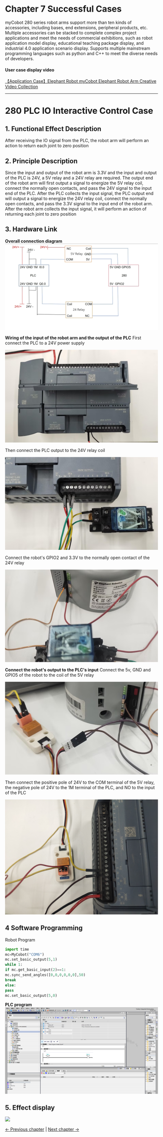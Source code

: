 # Chapter 7 Successful Cases

myCobot 280 series robot arms support more than ten kinds of accessories, including bases, end extensions, peripheral products, etc. Multiple accessories can be stacked to complete complex project applications and meet the needs of commercial exhibitions, such as robot application model display, educational teaching package display, and industrial 4.0 application scenario display. Supports multiple mainstream programming languages ​​such as python and C++ to meet the diverse needs of developers.

#### User case display video

[【Application Case】Elephant Robot myCobot Elephant Robot Arm Creative Video Collection](https://www.bilibili.com/video/BV1qq4y1z7xp/?share_source=copy_web&vd_source=3b38c7844f0bbcf4e0b1dbd1353459c9)

---
# 280 PLC IO Interactive Control Case
## 1. Functional Effect Description
After receiving the IO signal from the PLC, the robot arm will perform an action to return each joint to zero position

## 2. Principle Description
Since the input and output of the robot arm is 3.3V and the input and output of the PLC is 24V, a 5V relay and a 24V relay are required. The output end of the robot arm will first output a signal to energize the 5V relay coil, connect the normally open contacts, and pass the 24V signal to the input end of the PLC. After the PLC collects the input signal, the PLC output end will output a signal to energize the 24V relay coil, connect the normally open contacts, and pass the 3.3V signal to the input end of the robot arm. After the robot arm collects the input signal, it will perform an action of returning each joint to zero position

## 3. Hardware Link

**Overall connection diagram**
![](../../resource\3-FunctionsAndApplications\7.SuccessfulCase/PLC2.png)

**Wiring of the input of the robot arm and the output of the PLC** First connect the PLC to a 24V power supply

![](../../resource\3-FunctionsAndApplications\7.SuccessfulCase/PLC2.jpg)

Then connect the PLC output to the 24V relay coil

![](../../resource\3-FunctionsAndApplications\7.SuccessfulCase/PLC3.jpg)

Connect the robot's GPIO2 and 3.3V to the normally open contact of the 24V relay

![](../../resource\3-FunctionsAndApplications\7.SuccessfulCase/PLC4.jpg)

**Connect the robot's output to the PLC's input** Connect the 5v, GND and GPIO5 of the robot to the coil of the 5V relay

![](../../resource\3-FunctionsAndApplications\7.SuccessfulCase/PLC5.jpg)

Then connect the positive pole of 24V to the COM terminal of the 5V relay, the negative pole of 24V to the 1M terminal of the PLC, and NO to the input of the PLC

![](../../resource\3-FunctionsAndApplications\7.SuccessfulCase/PLC6.jpg)

## 4 Software Programming
Robot Program
```python
import time
mc=MyCobot("COM6")
mc.set_basic_output(5,1)
while 1:
if mc.get_basic_input(2)==1:
mc.sync_send_angles([0,0,0,0,0,0],50)
break
else:
pass
mc.set_basic_output(5,0)
```
**PLC program**
![](../../resource\3-FunctionsAndApplications\7.SuccessfulCase/PLC7.png)

## 5. Effect display
![](../../resource\3-FunctionsAndApplications\7.SuccessfulCase/PLC8.gif)

[← Previous chapter](../6.developmentGuide/README.md) | [Next chapter →](../8.SupportingResources/README.md)
